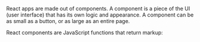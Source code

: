 React apps are made out of components.
A component is a piece of the UI (user interface) that has its own logic and appearance.
A component can be as small as a button, or as large as an entire page.

React components are JavaScript functions that return markup:
